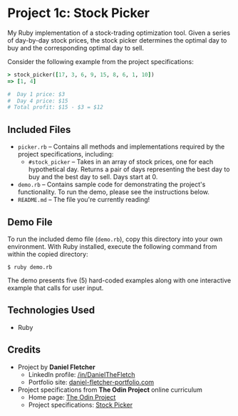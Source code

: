 # Project 1c: Stock Picker

My Ruby implementation of a stock-trading optimization tool. Given a series of day-by-day stock prices, the stock picker determines the optimal day to buy and the corresponding optimal day to sell.

Consider the following example from the project specifications:

```rb
> stock_picker([17, 3, 6, 9, 15, 8, 6, 1, 10])
=> [1, 4]

#  Day 1 price: $3
#  Day 4 price: $15
# Total profit: $15 - $3 = $12
```

## Included Files

- `picker.rb` &ndash; Contains all methods and implementations required by the project specifications, including:
    - `#stock_picker` &ndash; Takes in an array of stock prices, one for each hypothetical day. Returns a pair of days representing the best day to buy and the best day to sell. Days start at 0.
- `demo.rb` &ndash; Contains sample code for demonstrating the project's functionality. To run the demo, please see the instructions below.
- `README.md` &ndash; The file you're currently reading!

## Demo File

To run the included demo file (`demo.rb`), copy this directory into your own environment. With Ruby installed, execute the following command from within the copied directory:

```
$ ruby demo.rb
```

The demo presents five (5) hard-coded examples along with one interactive example that calls for user input.

## Technologies Used

- Ruby

## Credits

- Project by **Daniel Fletcher**
    - LinkedIn profile: [/in/DanielTheFletch](https://www.linkedin.com/in/danielthefletch)
    - Portfolio site: [daniel-fletcher-portfolio.com](https://www.daniel-fletcher-portfolio.com)
- Project specifications from **The Odin Project** online curriculum
    - Home page: [The Odin Project](https://www.theodinproject.com/)
    - Project specifications: [Stock Picker](https://www.theodinproject.com/lessons/ruby-stock-picker)